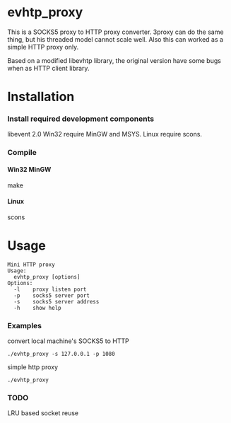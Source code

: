# evhtp_proxy
This is a SOCKS5 proxy to HTTP proxy converter. 3proxy can do the same thing, but his threaded model cannot scale well. 
Also this can worked as a simple HTTP proxy only.

Based on a modified libevhtp library, the original version have some bugs when as HTTP client library.

# Installation #

### Install required development components
libevent 2.0
Win32 require MinGW and MSYS. 
Linux require scons.

### Compile 
#### Win32 MinGW
make
#### Linux
scons

# Usage #

    Mini HTTP proxy
    Usage:
      evhtp_proxy [options]
    Options:
      -l    proxy listen port
      -p    socks5 server port
      -s    socks5 server address
      -h    show help


### Examples

convert local machine's SOCKS5 to HTTP

    ./evhtp_proxy -s 127.0.0.1 -p 1080

simple http proxy

    ./evhtp_proxy


### TODO

LRU based socket reuse

